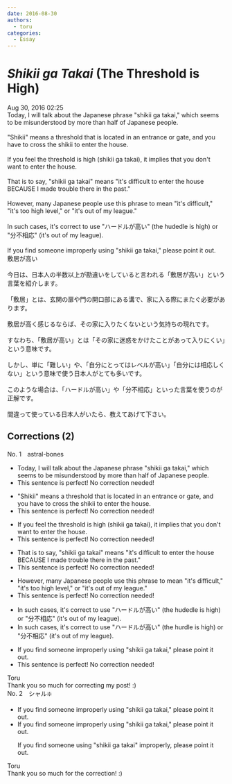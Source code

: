 ```yaml
---
date: 2016-08-30
authors:
  - toru
categories:
  - Essay
---
```


<h1 id="subject_show"><strong><em>Shikii ga Takai</strong></em> (The Threshold is High)</h1>
<div class="date">Aug 30, 2016 02:25</div>
<div id="post"><div id="body_show_ori">
Today, I will talk about the Japanese phrase "shikii ga takai," which seems to be misunderstood by more than half of Japanese people.<br/><br/>"Shikii" means a threshold that is located in an entrance or gate, and you have to cross the shikii to enter the house.<br/><br/>If you feel the threshold is high (shikii ga takai), it implies that you don't want to enter the house.<br/><br/>That is to say, "shikii ga takai" means "it's difficult to enter the house BECAUSE I made trouble there in the past."<br/><br/>However, many Japanese people use this phrase to mean "it's difficult," "it's too high level," or "it's out of my league."<br/><br/>In such cases, it's correct to use "ハードルが高い" (the hudedle is high) or "分不相応" (it's out of my league).<br/><br/>If you find someone improperly using "shikii ga takai," please point it out.
</div></div>

<!-- more -->

<div id="post_ja"><div id="body_show_mo">
敷居が高い<br/><br/>今日は、日本人の半数以上が勘違いをしていると言われる「敷居が高い」という言葉を紹介します。<br/><br/>「敷居」とは、玄関の扉や門の開口部にある溝で、家に入る際にまたぐ必要があります。<br/><br/>敷居が高く感じるならば、その家に入りたくないという気持ちの現れです。<br/><br/>すなわち、「敷居が高い」とは「その家に迷惑をかけたことがあって入りにくい」という意味です。<br/><br/>しかし、単に「難しい」や、「自分にとってはレベルが高い」「自分には相応しくない」という意味で使う日本人がとても多いです。<br/><br/>このような場合は、「ハードルが高い」や「分不相応」といった言葉を使うのが正解です。<br/><br/>間違って使っている日本人がいたら、教えてあげて下さい。
</div></div>

## Corrections (2)
<div id="block"><div class="first_name"> No. 1　<span class="just_name">astral-bones</span></div><div id="block2">
<ul class="correction_field">
<li class="incorrect">Today, I will talk about the Japanese phrase "shikii ga takai," which seems to be misunderstood by more than half of Japanese people.</li>
<li class="corrected perfect">This sentence is perfect! No correction needed!</li>
</ul>
<ul class="correction_field">
<li class="incorrect">"Shikii" means a threshold that is located in an entrance or gate, and you have to cross the shikii to enter the house.</li>
<li class="corrected perfect">This sentence is perfect! No correction needed!</li>
</ul>
<ul class="correction_field">
<li class="incorrect">If you feel the threshold is high (shikii ga takai), it implies that you don't want to enter the house.</li>
<li class="corrected perfect">This sentence is perfect! No correction needed!</li>
</ul>
<ul class="correction_field">
<li class="incorrect">That is to say, "shikii ga takai" means "it's difficult to enter the house BECAUSE I made trouble there in the past."</li>
<li class="corrected perfect">This sentence is perfect! No correction needed!</li>
</ul>
<ul class="correction_field">
<li class="incorrect">However, many Japanese people use this phrase to mean "it's difficult," "it's too high level," or "it's out of my league."</li>
<li class="corrected perfect">This sentence is perfect! No correction needed!</li>
</ul>
<ul class="correction_field">
<li class="incorrect">In such cases, it's correct to use "ハードルが高い" (the hudedle is high) or "分不相応" (it's out of my league).</li>
<li class="corrected correct">
In such cases, it's correct to use "ハードルが高い" (the <span class="f_blue">hurdle</span> is high) or "分不相応" (it's out of my league).
</li>
</ul>
<ul class="correction_field">
<li class="incorrect">If you find someone improperly using "shikii ga takai," please point it out.</li>
<li class="corrected perfect">This sentence is perfect! No correction needed!</li>
</ul>
</div><div class="name"><span class="just_name">Toru</span><br>
Thank you so much for correcting my post! :)
</div>
</div>
<div id="block"><div class="first_name"> No. 2　<span class="just_name">シャル❇️</span></div><div id="block2">
<ul class="correction_field">
<li class="incorrect">If you find someone improperly using "shikii ga takai," please point it out.</li>
<li class="corrected correct">
If you find someone improperly using "shikii ga takai," please point it out.
<p class="correction_comment">If you find someone using "shikii ga takai" improperly, please point it out.</p>
</li>
</ul>
</div><div class="name"><span class="just_name">Toru</span><br>
Thank you so much for the correction! :)
</div>
</div>
